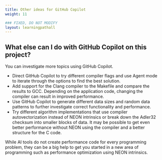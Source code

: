 ```yaml
---
title: Other ideas for GitHub Copilot
weight: 11

### FIXED, DO NOT MODIFY
layout: learningpathall
---
```


## What else can I do with GitHub Copilot on this project?

You can investigate more topics using GitHub Copilot.

- Direct GitHub Copilot to try different compiler flags and use Agent mode to iterate through the options to find the best solution. 
- Add support for the Clang compiler to the Makefile and compare the results to GCC. Depending on the application code, changing the compiler can result in improved performance.
- Use GitHub Copilot to generate different data sizes and random data patterns to further investigate correct functionality and performance.
- Try different algorithm implementations that use compiler autovectorization instead of NEON intrinsics or break down the Adler32 checksum into smaller blocks of data. It may be possible to get even better performance without NEON using the compiler and a better structure for the C code.

While AI tools do not create performance code for every programming problem, they can be a big help to get you started in a new area of programming such as performance optimization using NEON intrinsics.